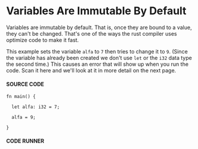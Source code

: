 # Variables Are Immutable By Default

Variables are immutable by default. That is, once
they are bound to a value, they can't be changed.
That's one of the ways the rust compiler uses
optimize code to make it fast.

This example sets the variable `alfa` to `7`
then tries to change it to `9`. (Since the variable
has already been created we don't use `let` or
the `i32` data type the second time.) This causes an
error that will show up when you run the code.
Scan it here and we'll look at it in more detail
on the next page.

#### SOURCE CODE

```rust, noplayground, EXAMPLE1
fn main() {

  let alfa: i32 = 7;

  alfa = 9;

}
```

#### CODE RUNNER

```rust, editable, CODE1

```
